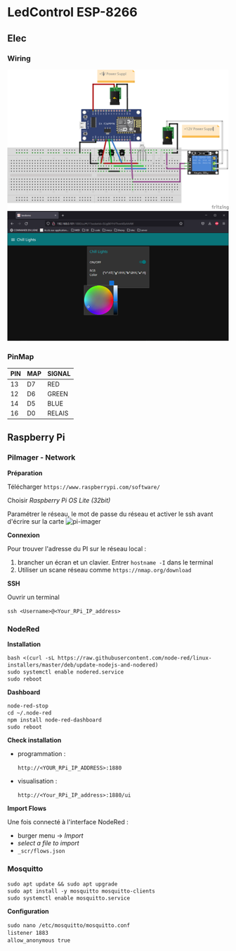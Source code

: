 # LedControl ESP-8266

## Elec

### Wiring

![wiring](_img/led_control_esp_bb.png)
![pannel](_img/node_red.PNG)


### PinMap

|PIN|MAP|SIGNAL|
|--|--|--|
13|D7|RED
12|D6|GREEN
14|D5|BLUE
16|D0|RELAIS

## Raspberry Pi

### PiImager - Network

**Préparation**

Télécharger `https://www.raspberrypi.com/software/`

Choisir *Raspberry Pi OS Lite (32bit)*

Paramétrer le réseau, le mot de passe du réseau et activer le ssh avant d'écrire sur la carte
![pi-imager](_img/pi-imager.jpg)

**Connexion**

Pour trouver l'adresse du PI sur le réseau local : 

1. brancher un écran et un clavier. Entrer `hostname -I` dans le terminal
2. Utiliser un scane réseau comme `https://nmap.org/download`

**SSH**

Ouvrir un terminal

`ssh <Username>@<Your_RPi_IP_address>`


### NodeRed

**Installation**
```
bash <(curl -sL https://raw.githubusercontent.com/node-red/linux-installers/master/deb/update-nodejs-and-nodered)
sudo systemctl enable nodered.service
sudo reboot
```
**Dashboard**
```
node-red-stop
cd ~/.node-red
npm install node-red-dashboard
sudo reboot

```
**Check installation**

- programmation : 
  
    `http://<YOUR_RPi_IP_ADDRESS>:1880`

- visualisation : 

    `http://<Your_RPi_IP_address>:1880/ui`

**Import Flows**

Une fois connecté à l'interface NodeRed : 
- burger menu -> *Import*
- *select a file to import*
- `_scr/flows.json`

### Mosquitto

```
sudo apt update && sudo apt upgrade
sudo apt install -y mosquitto mosquitto-clients
sudo systemctl enable mosquitto.service
```

**Configuration**

`sudo nano /etc/mosquitto/mosquitto.conf`<br/>
`listener 1883`<br/>
`allow_anonymous true`
